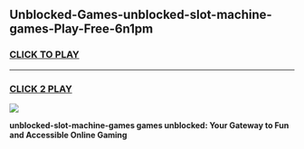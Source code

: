 
## Unblocked-Games-unblocked-slot-machine-games-Play-Free-6n1pm
<h3>
<a href="https://premium76.site?title=unblocked-slot-machine-games&ref=23A">CLICK TO PLAY</a></h3>
<hr>

<h3>
<a href="https://premium76.site?title=unblocked-slot-machine-games&ref=23A">CLICK 2 PLAY</a>
  
</h3>

<a href="https://premium76.site?title=unblocked-slot-machine-games&ref=23A"><img src="https://clearcache.store/games.png"></a>


**unblocked-slot-machine-games games unblocked: Your Gateway to Fun and Accessible Online Gaming**
